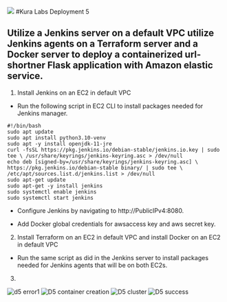 <img src="https://github.com/kura-labs-org/kuralabs_deployment_1/blob/main/Kuralogo.png">
#Kura Labs Deployment 5
  
## Utilize a Jenkins server on a default VPC utilize Jenkins agents on a Terraform server and a Docker server to deploy a containerized url-shortner Flask application with Amazon elastic service.

1. Install Jenkins on an EC2 in default VPC

- Run the following script in EC2 CLI to install packages needed for Jenkins manager.
```
#!/bin/bash
sudo apt update
sudo apt install python3.10-venv
sudo apt -y install openjdk-11-jre
curl -fsSL https://pkg.jenkins.io/debian-stable/jenkins.io.key | sudo tee \ /usr/share/keyrings/jenkins-keyring.asc > /dev/null
echo deb [signed-by=/usr/share/keyrings/jenkins-keyring.asc] \ https://pkg.jenkins.io/debian-stable binary/ | sudo tee \ /etc/apt/sources.list.d/jenkins.list > /dev/null
sudo apt-get update
sudo apt-get -y install jenkins
sudo systemctl enable jenkins
sudo systemctl start jenkins
```
- Configure Jenkins by navigating to http://PublicIPv4:8080.

- Add Docker global credentials for awsaccess key and aws secret key.

2. Install Terraform on an EC2 in default VPC and install Docker on an EC2 in default VPC

- Run the same script as did in the Jenkins server to install packages needed for Jenkins agents that will be on both EC2s.

3. 

![d5 error1](https://user-images.githubusercontent.com/108698688/201431779-014cecb7-f80d-49ea-9645-605664cabc91.jpg)
![D5 container creation](https://user-images.githubusercontent.com/108698688/201431761-35b18892-aac6-4ff0-8208-55e14646e2a8.jpg)
![D5 cluster](https://user-images.githubusercontent.com/108698688/201431751-73fd6fcc-a48d-473d-bbb6-65f45c5f5490.jpg)
![D5 success](https://user-images.githubusercontent.com/108698688/201431729-25d601e0-fae7-4268-a305-bee8c341038e.jpg)
